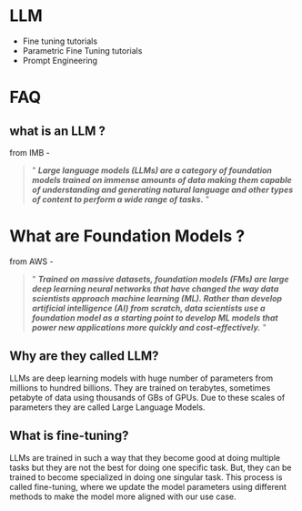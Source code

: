 # LLM
- Fine tuning tutorials
- Parametric Fine Tuning tutorials
- Prompt Engineering 

# FAQ 

## what is an LLM ?
from IMB - 
> " ___Large language models (LLMs) are a category of foundation models trained on immense amounts of data making them capable of understanding and generating natural language and other types of content to perform a wide range of tasks.___ "

# What are Foundation Models ?
from AWS - 
> " ___Trained on massive datasets, foundation models (FMs) are large deep learning neural networks that have changed the way data scientists approach machine learning (ML). Rather than develop artificial intelligence (AI) from scratch, data scientists use a foundation model as a starting point to develop ML models that power new applications more quickly and cost-effectively.___ "

## Why are they called LLM?
LLMs are deep learning models with huge number of parameters from millions to hundred billions. They are trained on terabytes, sometimes petabyte of data using thousands of GBs of GPUs. Due to these scales of parameters they are called Large Language Models.

## What is fine-tuning?
LLMs are trained in such a way that they become good at doing multiple tasks but they are not the best for doing one specific task. But, they can be trained to become specialized in doing one singular task. This process is called fine-tuning, where we update the model parameters using different methods to make the model more aligned with our use case.

